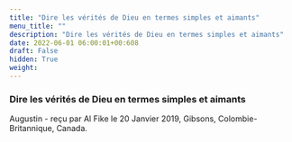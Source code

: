 ```yaml
---
title: "Dire les vérités de Dieu en termes simples et aimants"
menu_title: ""
description: "Dire les vérités de Dieu en termes simples et aimants"
date: 2022-06-01 06:00:01+00:608
draft: False
hidden: True
weight:
---
```

### Dire les vérités de Dieu en termes simples et aimants

Augustin - reçu par Al Fike le 20 Janvier 2019, Gibsons, Colombie-Britannique, Canada.




